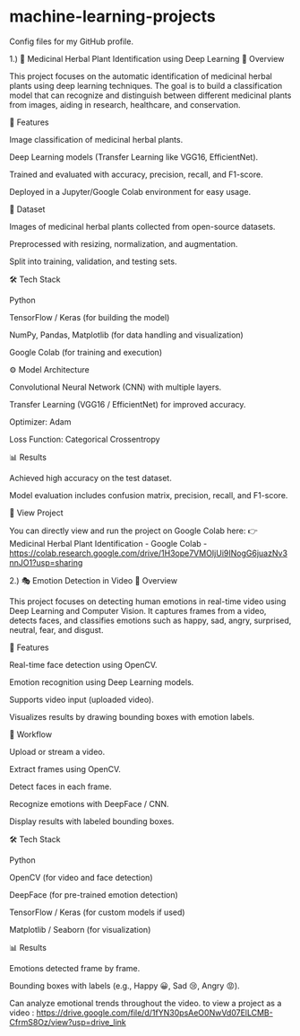 # machine-learning-projects
Config files for my GitHub profile.


1.)   🌿 Medicinal Herbal Plant Identification using Deep Learning
📌 Overview

This project focuses on the automatic identification of medicinal herbal plants using deep learning techniques.
The goal is to build a classification model that can recognize and distinguish between different medicinal plants from images, aiding in research, healthcare, and conservation.

🚀 Features

Image classification of medicinal herbal plants.

Deep Learning models (Transfer Learning like VGG16, EfficientNet).

Trained and evaluated with accuracy, precision, recall, and F1-score.

Deployed in a Jupyter/Google Colab environment for easy usage.

📂 Dataset

Images of medicinal herbal plants collected from open-source datasets.

Preprocessed with resizing, normalization, and augmentation.

Split into training, validation, and testing sets.

🛠️ Tech Stack

Python

TensorFlow / Keras (for building the model)

NumPy, Pandas, Matplotlib (for data handling and visualization)

Google Colab (for training and execution)

⚙️ Model Architecture

Convolutional Neural Network (CNN) with multiple layers.

Transfer Learning (VGG16 / EfficientNet) for improved accuracy.

Optimizer: Adam

Loss Function: Categorical Crossentropy

📊 Results

Achieved high accuracy on the test dataset.

Model evaluation includes confusion matrix, precision, recall, and F1-score.

🔗 View Project

You can directly view and run the project on Google Colab here:
👉 Medicinal Herbal Plant Identification - Google Colab - https://colab.research.google.com/drive/1H3ope7VMOIjUi9INogG6juazNv3nnJO1?usp=sharing


2.)  🎭 Emotion Detection in Video
📌 Overview

This project focuses on detecting human emotions in real-time video using Deep Learning and Computer Vision.
It captures frames from a video, detects faces, and classifies emotions such as happy, sad, angry, surprised, neutral, fear, and disgust.

🚀 Features

Real-time face detection using OpenCV.

Emotion recognition using Deep Learning models.

Supports video input (uploaded video).

Visualizes results by drawing bounding boxes with emotion labels.

📂 Workflow

Upload or stream a video.

Extract frames using OpenCV.

Detect faces in each frame.

Recognize emotions with DeepFace / CNN.

Display results with labeled bounding boxes.

🛠️ Tech Stack

Python

OpenCV (for video and face detection)

DeepFace (for pre-trained emotion detection)

TensorFlow / Keras (for custom models if used)

Matplotlib / Seaborn (for visualization)

📊 Results

Emotions detected frame by frame.

Bounding boxes with labels (e.g., Happy 😀, Sad 😢, Angry 😡).

Can analyze emotional trends throughout the video.
to view a project as a video : https://drive.google.com/file/d/1fYN30psAeO0NwVd07ElLCMB-CfrmS8Oz/view?usp=drive_link
